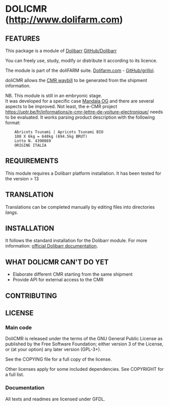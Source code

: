 # DOLICMR (http://www.dolifarm.com)

## FEATURES

<!--
![Screenshot dolitrace](img/screenshot_dolitrace.png?raw=true "DoliTrace"){imgmd}
-->
This package is a module of [Dolibarr](http://www.dolibarr.org) [GitHub/Dolibarr](https://github.com/Dolibarr/dolibarr/)

You can freely use, study, modify or distribute it according to its licence.

The module is part of the doliFARM suite. [Dolifarm.com](https://www.dolifarm.com) - [GitHub/grillol](https://github.com/grillol/dolifarm).

doliCMR allows the [CMR waybill](https://en.wikipedia.org/wiki/CMR_Convention) to be generated from the shipment information. 

NB. This module is still in an embryonic stage.  
It was developed for a specific case [Mandala OG](http://www.mandalaorganicgrowers.com) and there are several aspects to be improved. Not least, the e-CMR project https://uptr.be/fr/informations/e-cmr-lettre-de-voiture-electronique/ needs to be evaluated.
It works parsing product description with the following format:  

        Abricots Tsunami | Apricots Tsunami BIO
        108 X 6kg = 648kg (694.5kg BRUT)
        Lotto N. 4390869
        ORIGINE ITALIA

## REQUIREMENTS
This module requires a Dolibarr platform installation. It has been tested for the version > 13

## TRANSLATION

Translations can be completed manually by editing files into directories *langs*.


## INSTALLATION

It follows the standard installation for the Dolibarr module. For more information: [official Dolibarr documentation](https://wiki.dolibarr.org/).


## WHAT DOLICMR CAN'T DO YET
- Elaborate different CMR starting from the same shipment
- Provide API for external access to the CMR

## CONTRIBUTING

## LICENSE

### Main code

DoliCMR is released under the terms of the GNU General Public License as published by the Free Software Foundation; either version 3 of the License, or (at your option) any later version (GPL-3+).

See the COPYING file for a full copy of the license.

Other licenses apply for some included dependencies. See COPYRIGHT for a full list.

### Documentation

All texts and readmes are licensed under GFDL.
